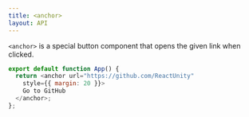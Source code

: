 ```yaml
---
title: <anchor>
layout: API
---
```


`<anchor>` is a special button component that opens the given link when clicked.

<Sandpack>

```js
export default function App() {
  return <anchor url="https://github.com/ReactUnity"
    style={{ margin: 20 }}>
    Go to GitHub
  </anchor>;
};
```

</Sandpack>
